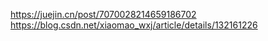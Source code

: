 https://juejin.cn/post/7070028214659186702
https://blog.csdn.net/xiaomao_wxj/article/details/132161226